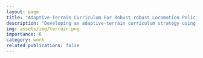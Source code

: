 ```yaml
---
layout: page
title: "Adaptive-Terrain Curriculum For Robust robust Locomotion Policies"
description: "Developing an adaptive-terrain curriculum strategy using terrain generation via diffusion (Under Development)"
img: assets/img/terrain.png
importance: 6
category: work
related_publications: false
---
```




